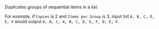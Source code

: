 Duplicates groups of sequential items in a list.

For example, if `Copies` is 2 and `Items per Group` is 3, input list `A, B, C, D, E, F` would output `A, B, C, A, B, C, D, E, F, D, E, F`.
